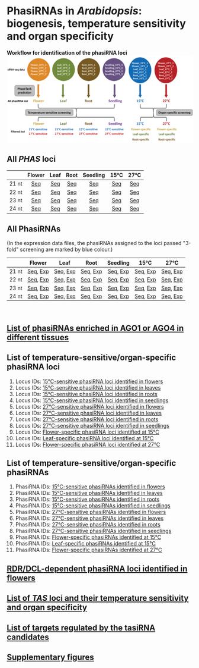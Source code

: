 # PhasiRNAs in *Arabidopsis*: biogenesis, temperature sensitivity and organ specificity

**Workflow for identification of the phasiRNA loci**
![pipeline](pipeline.png)


## All *PHAS* loci
|   | Flower | Leaf | Root | Seedling | 15℃ | 27℃ |
|:------:|:------:|:------:|:------:|:------:|:------:|:------:|
| 21 nt | [Seq](phase_loci/Loci%20seq_flower-21nt.txt) | [Seq](phase_loci/Loci%20seq_leaf-21nt.txt) | [Seq](phase_loci/Loci%20seq_root-21nt.txt) | [Seq](phase_loci/Loci%20seq_seedling-21nt.txt) | [Seq](phase_loci/Loci%20seq_15℃-21nt.txt) | [Seq](phase_loci/Loci%20seq_27℃-21nt.txt) |
| 22 nt | [Seq](phase_loci/Loci%20seq_flower-22nt.txt) | [Seq](phase_loci/Loci%20seq_leaf-22nt.txt) | [Seq](phase_loci/Loci%20seq_root-22nt.txt) | [Seq](phase_loci/Loci%20seq_seedling-22nt.txt) | [Seq](phase_loci/Loci%20seq_15℃-22nt.txt) | [Seq](phase_loci/Loci%20seq_27℃-22nt.txt) |
| 23 nt | [Seq](phase_loci/Loci%20seq_flower-23nt.txt) | [Seq](phase_loci/Loci%20seq_leaf-23nt.txt) | [Seq](phase_loci/Loci%20seq_root-23nt.txt) | [Seq](phase_loci/Loci%20seq_seedling-23nt.txt) | [Seq](phase_loci/Loci%20seq_15℃-23nt.txt) | [Seq](phase_loci/Loci%20seq_27℃-23nt.txt) |
| 24 nt | [Seq](phase_loci/Loci%20seq_flower-24nt.txt) | [Seq](phase_loci/Loci%20seq_leaf-24nt.txt) | [Seq](phase_loci/Loci%20seq_root-24nt.txt) | [Seq](phase_loci/Loci%20seq_seedling-24nt.txt) | [Seq](phase_loci/Loci%20seq_15℃-24nt.txt) | [Seq](phase_loci/Loci%20seq_27℃-24nt.txt) |


## All PhasiRNAs
(In the expression data files, the phasiRNAs assigned to the loci passed "3-fold" screening are marked by blue colour.)

|   | Flower | Leaf | Root | Seedling | 15℃ | 27℃ |
|:------:|:------:|:------:|:------:|:------:|:------:|:------:|
| 21 nt | [Seq](phasiRNA_seq/PhasiRNA%20seq_flower-21nt.txt), [Exp](phasiRNA_expr/PhasiRNA_exp_flower_21nt.xls) | [Seq](phasiRNA_seq/PhasiRNA%20seq_leaf-21nt.txt), [Exp](phasiRNA_expr/PhasiRNA_exp_leaf_21nt.xls) | [Seq](phasiRNA_seq/PhasiRNA%20seq_root-21nt.txt), [Exp](phasiRNA_expr/PhasiRNA_exp_root_21nt.xls) | [Seq](phasiRNA_seq/PhasiRNA%20seq_seedling-21nt.txt), [Exp](phasiRNA_expr/PhasiRNA_exp_seedling_21nt.xls) | [Seq](phasiRNA_seq/PhasiRNA%20seq_15℃-21nt.txt), [Exp](phasiRNA_expr/PhasiRNA_exp_15℃_21nt.xls) | [Seq](phasiRNA_seq/PhasiRNA%20seq_27℃-21nt.txt), [Exp](phasiRNA_expr/PhasiRNA_exp_27℃_21nt.xls) |
| 22 nt | [Seq](phasiRNA_seq/PhasiRNA%20seq_flower-22nt.txt), [Exp](phasiRNA_expr/PhasiRNA_exp_flower_22nt.xls) | [Seq](phasiRNA_seq/PhasiRNA%20seq_leaf-22nt.txt), [Exp](phasiRNA_expr/PhasiRNA_exp_leaf_22nt.xls) | [Seq](phasiRNA_seq/PhasiRNA%20seq_root-22nt.txt), [Exp](phasiRNA_expr/PhasiRNA_exp_root_22nt.xls) | [Seq](phasiRNA_seq/PhasiRNA%20seq_seedling-22nt.txt), [Exp](phasiRNA_expr/PhasiRNA_exp_seedling_22nt.xls) | [Seq](phasiRNA_seq/PhasiRNA%20seq_15℃-22nt.txt), [Exp](phasiRNA_expr/PhasiRNA_exp_15℃_22nt.xls) | [Seq](phasiRNA_seq/PhasiRNA%20seq_27℃-22nt.txt), [Exp](phasiRNA_expr/PhasiRNA_exp_27℃_22nt.xls) |
| 23 nt | [Seq](phasiRNA_seq/PhasiRNA%20seq_flower-23nt.txt), [Exp](phasiRNA_expr/PhasiRNA_exp_flower_23nt.xls) | [Seq](phasiRNA_seq/PhasiRNA%20seq_leaf-23nt.txt), [Exp](phasiRNA_expr/PhasiRNA_exp_leaf_23nt.xls) | [Seq](phasiRNA_seq/PhasiRNA%20seq_root-23nt.txt), [Exp](phasiRNA_expr/PhasiRNA_exp_root_23nt.xls) | [Seq](phasiRNA_seq/PhasiRNA%20seq_seedling-23nt.txt), [Exp](phasiRNA_expr/PhasiRNA_exp_seedling_23nt.xls) | [Seq](phasiRNA_seq/PhasiRNA%20seq_15℃-23nt.txt), [Exp](phasiRNA_expr/PhasiRNA_exp_15℃_23nt.xls) | [Seq](phasiRNA_seq/PhasiRNA%20seq_27℃-23nt.txt), [Exp](phasiRNA_expr/PhasiRNA_exp_27℃_23nt.xls) |
| 24 nt | [Seq](phasiRNA_seq/PhasiRNA%20seq_flower-24nt.txt), [Exp](phasiRNA_expr/PhasiRNA_exp_flower_24nt.xls) | [Seq](phasiRNA_seq/PhasiRNA%20seq_leaf-24nt.txt), [Exp](phasiRNA_expr/PhasiRNA_exp_leaf_24nt.xls) | [Seq](phasiRNA_seq/PhasiRNA%20seq_root-24nt.txt), [Exp](phasiRNA_expr/PhasiRNA_exp_root_24nt.xls) | [Seq](phasiRNA_seq/PhasiRNA%20seq_seedling-24nt.txt), [Exp](phasiRNA_expr/PhasiRNA_exp_seedling_24nt.xls) | [Seq](phasiRNA_seq/PhasiRNA%20seq_15℃-24nt.txt), [Exp](phasiRNA_expr/PhasiRNA_exp_15℃_24nt.xls) | [Seq](phasiRNA_seq/PhasiRNA%20seq_27℃-24nt.txt), [Exp](phasiRNA_expr/PhasiRNA_exp_27℃_24nt.xls) |
<br>

## [List of phasiRNAs enriched in AGO1 or AGO4 in different tissues](/Table%20S3%20List%20of%20phasiRNAs%20enriched%20in%20AGO1%20or%20AGO4%20in%20different%20tissues.xls)

## List of temperature-sensitive/organ-specific phasiRNA loci
1. Locus IDs: [15℃-sensitive phasiRNA loci identified in flowers](list_of_specific_loci/15℃-sensitive%20phasiRNA%20loci%20identified%20in%20flowers.txt)
2. Locus IDs: [15℃-sensitive phasiRNA loci identified in leaves](list_of_specific_loci/15℃-sensitive%20phasiRNA%20loci%20identified%20in%20leaves.txt)
3. Locus IDs: [15℃-sensitive phasiRNA loci identified in roots](list_of_specific_loci/15℃-sensitive%20phasiRNA%20loci%20identified%20in%20roots.txt)
4. Locus IDs: [15℃-sensitive phasiRNA loci identified in seedlings](list_of_specific_loci/15℃-sensitive%20phasiRNA%20loci%20identified%20in%20seedlings.txt)
5. Locus IDs: [27℃-sensitive phasiRNA loci identified in flowers](list_of_specific_loci/27℃-sensitive%20phasiRNA%20loci%20identified%20in%20flowers.txt)
6. Locus IDs: [27℃-sensitive phasiRNA loci identified in leaves](list_of_specific_loci/27℃-sensitive%20phasiRNA%20loci%20identified%20in%20leaves.txt)
7. Locus IDs: [27℃-sensitive phasiRNA loci identified in roots](list_of_specific_loci/27℃-sensitive%20phasiRNA%20loci%20identified%20in%20roots.txt)
8. Locus IDs: [27℃-sensitive phasiRNA loci identified in seedlings](list_of_specific_loci/27℃-sensitive%20phasiRNA%20loci%20identified%20in%20seedlings.txt)
9. Locus IDs: [Flower-specific phasiRNA loci identified at 15℃](list_of_specific_loci/Flower-specific%20phasiRNA%20loci%20identified%20at%2015℃.txt)
10. Locus IDs: [Leaf-specific phasiRNA loci identified at 15℃](list_of_specific_loci/Leaf-specific%20phasiRNA%20loci%20identified%20at%2015℃.txt)
11. Locus IDs: [Flower-specific phasiRNA loci identified at 27℃](list_of_specific_loci/Flower-specific%20phasiRNA%20loci%20identified%20at%2027℃.txt)

## List of temperature-sensitive/organ-specific phasiRNAs
1. PhasiRNA IDs: [15℃-sensitive phasiRNAs identified in flowers](list_of_specific_phasiRNA/15℃-sensitive%20phasiRNAs%20identified%20in%20flowers.txt)
2. PhasiRNA IDs: [15℃-sensitive phasiRNAs identified in leaves](list_of_specific_phasiRNA/15℃-sensitive%20phasiRNAs%20identified%20in%20leaves.txt)
3. PhasiRNA IDs: [15℃-sensitive phasiRNAs identified in roots](list_of_specific_phasiRNA/15℃-sensitive%20phasiRNAs%20identified%20in%20roots.txt)
4. PhasiRNA IDs: [15℃-sensitive phasiRNAs identified in seedlings](list_of_specific_phasiRNA/15℃-sensitive%20phasiRNAs%20identified%20in%20seedlings.txt)
5. PhasiRNA IDs: [27℃-sensitive phasiRNAs identified in flowers](list_of_specific_phasiRNA/27℃-sensitive%20phasiRNAs%20identified%20in%20flowers.txt)
6. PhasiRNA IDs: [27℃-sensitive phasiRNAs identified in leaves](list_of_specific_phasiRNA/27℃-sensitive%20phasiRNAs%20identified%20in%20leaves.txt)
7. PhasiRNA IDs: [27℃-sensitive phasiRNAs identified in roots](list_of_specific_phasiRNA/27℃-sensitive%20phasiRNAs%20identified%20in%20roots.txt)
8. PhasiRNA IDs: [27℃-sensitive phasiRNAs identified in seedlings](list_of_specific_phasiRNA/27℃-sensitive%20phasiRNAs%20identified%20in%20seedlings.txt)
9. PhasiRNA IDs: [Flower-specific phasiRNAs identified at 15℃](list_of_specific_phasiRNA/Flower-specific%20phasiRNAs%20identified%20at%2015℃.txt)
10. PhasiRNA IDs: [Leaf-specific phasiRNAs identified at 15℃](list_of_specific_phasiRNA/Leaf-specific%20phasiRNAs%20identified%20at%2015℃.txt)
11. PhasiRNA IDs: [Flower-specific phasiRNAs identified at 27℃](list_of_specific_phasiRNA/Flower-specific%20phasiRNAs%20identified%20at%2027℃.txt)


## [RDR/DCL-dependent phasiRNA loci identified in flowers](/Table%20S4%20RDR-%20or%20DCL-dependent%20phasiRNA%20loci%20identified%20in%20flowers.xls)

## [List of *TAS* loci and their temperature sensitivity and organ specificity](/Table%20S4%20List%20of%20TAS%20loci%20and%20their%20temperature%20sensitivity%20and%20organ%20specificity.xls)

## [List of targets regulated by the tasiRNA candidates](/Table%20S5%20List%20of%20targets%20regulated%20by%20the%20tasiRNA%20candidates.pdf)

## [Supplementary figures](/Supplementary%20figures.pdf)


